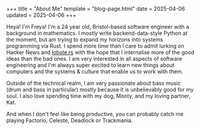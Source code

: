 +++
title = "About Me"
template = "blog-page.html"
date = 2025-04-06
updated = 2025-04-06
+++

Heya! I'm Freya! I'm a 24 year old, Bristol-based software engineer with a background in
mathematics. I mostly write backend-data-style Python at the moment, but am trying to
expand my horizons into systems programming via Rust. I spend more time than I care to
admit lurking on Hacker News and [lobste.rs](https://lobste.rs/) with the hope that I
internalise more of the good ideas than the bad ones. I am very interested in all
aspects of software engineering and I'm always super excited to learn new things about
computers and the systems & culture that enable us to work with them.

Outside of the technical realm, I am very passionate about bass music (drum and bass in
particular) mostly because it is unbelievably good for my soul. I also love spending
time with my dog, Monty, and my loving partner, Kat.

And when I don't feel like being productive, you can probably catch me playing Factorio,
Celeste, Deadlock or Trackmania.
